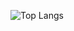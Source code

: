 ![Top Langs](https://github-readme-stats.vercel.app/api/top-langs/?username=waltbeaman&layout=compact)
